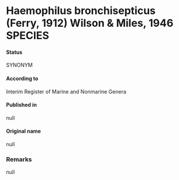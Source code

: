 # Haemophilus bronchisepticus (Ferry, 1912) Wilson & Miles, 1946 SPECIES

#### Status
SYNONYM

#### According to
Interim Register of Marine and Nonmarine Genera

#### Published in
null

#### Original name
null

### Remarks
null